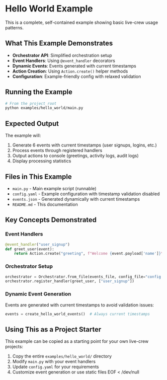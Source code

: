 # Hello World Example

This is a complete, self-contained example showing basic live-crew usage patterns.

## What This Example Demonstrates

- **Orchestrator API**: Simplified orchestration setup
- **Event Handlers**: Using `@event_handler` decorators
- **Dynamic Events**: Events generated with current timestamps
- **Action Creation**: Using `Action.create()` helper methods
- **Configuration**: Example-friendly config with relaxed validation

## Running the Example

```bash
# From the project root
python examples/hello_world/main.py
```

## Expected Output

The example will:
1. Generate 6 events with current timestamps (user signups, logins, etc.)
2. Process events through registered handlers
3. Output actions to console (greetings, activity logs, audit logs)
4. Display processing statistics

## Files in This Example

- `main.py` - Main example script (runnable)
- `config.yaml` - Example configuration with timestamp validation disabled
- `events.json` - Generated dynamically with current timestamps
- `README.md` - This documentation

## Key Concepts Demonstrated

### Event Handlers
```python
@event_handler("user_signup")
def greet_user(event):
    return Action.create("greeting", f"Welcome {event.payload['name']}\!")
```

### Orchestrator Setup
```python
orchestrator = Orchestrator.from_file(events_file, config_file="config.yaml")
orchestrator.register_handler(greet_user, ["user_signup"])
```

### Dynamic Event Generation
Events are generated with current timestamps to avoid validation issues:
```python
events = create_hello_world_events()  # Always current timestamps
```

## Using This as a Project Starter

This example can be copied as a starting point for your own live-crew projects:

1. Copy the entire `examples/hello_world/` directory
2. Modify `main.py` with your event handlers
3. Update `config.yaml` for your requirements
4. Customize event generation or use static files
EOF < /dev/null
